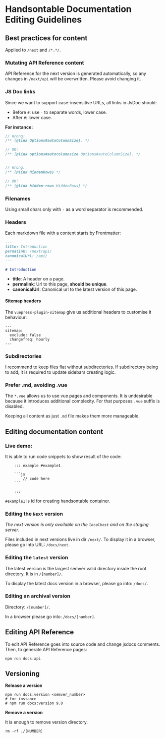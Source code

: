 # Handsontable Documentation Editing Guidelines

## Best practices for content

Applied to `/next` and `/*.*/`.

### Mutating API Reference content

API Reference for the next version is generated automatically, so any changes in `/next/api` will be overwritten. Please avoid changing it.

### JS Doc links

Since we want to support case-insensitive URLs, all links in JsDoc should:

* Before `#`: use `-` to separate words, lower case.
* After `#`: lower case.

**For instance:**

```js
// Wrong:
/** {@link Options#autoColumnSize}. */

// OK: 
/** {@link options#autocolumnsize Options#autoColumnSize}. */


// Wrong:
/** {@link HiddenRows} */

// OK:
/** {@link hidden-rows HiddenRows} */
```

### Filenames

Using small chars only with `-` as a word separator is recommended.

### Headers

Each markdown file with a content starts by Frontmatter:

```markdown
---
title: Introduction
permalink: /next/api/
canonicalUrl: /api/
---

# Introduction
```

* **title**: A header on a page.
* **permalink**: Url to this page, **should be unique**.
* **canonicalUrl**: Canonical url to the latest version of this page.

#### Sitemap headers

The `vuepress-plugin-sitemap` give us additional headers to customise it behaviour:

```
---
sitemap:
  exclude: false
  changefreq: hourly
---
```

### Subdirectories

I recommend to keep files flat without subdirectories. 
If subdirectory being to add, it is required to update sidebars creating logic.

### Prefer .md, avoiding .vue

The `*.vue` allows us to use vue pages and components. It is undesirable because it introduces additional complexity. 
For that purposes `.vue` suffix is disabled.

Keeping all content as just `.md` file makes them more manageable.

## Editing documentation content

### Live demo:
It is able to run code snippets to show result of the code:

```
    ::: example #example1

    ```js
        // code here
    ```

    :::
```

`#example1` is id for creating handsontable container.
 
### Editing the `Next` version

*The next version is only available on the `localhost` and on the staging server.*

Files included in next versions live in dir `/next/`.
To display it in a browser, please go into URL: `/docs/next`.

### Editing the `latest` version

The latest version is the largest semver valid directory inside the root directory. 
It is in `/[number]/`.

To display the latest docs version in a browser, please go into: `/docs/`.

### Editing an archival version

Directory: `/[number]/`.

In a browser please go into: `/docs/[number]`.

## Editing API Reference

To edit API Reference goes into source code and change jsdocs comments. Then, to generate API Reference pages:

```shell script
npm run docs:api
```

## Versioning

**Release a version**

```shell script
npm run docs:version <semver_number>
# for instance 
# npm run docs:version 9.0
```

**Remove a version**

It is enough to remove version directory.

```shell script
rm -rf ./[NUMBER]
```
